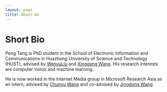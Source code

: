 ```yaml
---
layout: page
title: About me
---
```


Short Bio
======
Peng Tang is PhD student in the School of Electronic Information and Communications in Huazhong University of Science and Technology (HUST), advised by [WenyuLiu](http://mclab.eic.hust.edu.cn/MCWebDisplay/PersonDetails.aspx?Name=Wenyu%20Liu) and [Xinggang Wang](http://mclab.eic.hust.edu.cn/~xwang/index.htm). His research interests are computer vision and machine learning.

He is now worked in the Internet Media group in Microsoft Research Asia as an intern, advised by [Chunyu Wang](https://www.microsoft.com/en-us/research/people/chnuwa/) and co-advised by [Jingdong Wang](https://www.microsoft.com/en-us/research/people/jingdw/).
